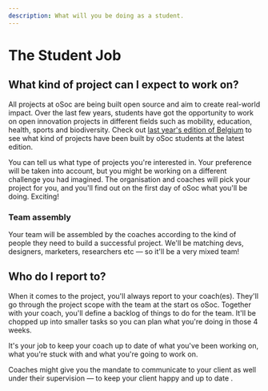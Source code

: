 ```yaml
---
description: What will you be doing as a student.
---
```


# The Student Job

## What kind of project can I expect to work on?

All projects at oSoc are being built open source and aim to create real-world impact. Over the last few years, students have got the opportunity to work on open innovation projects in different fields such as mobility, education, health, sports and biodiversity. Check out [last year's edition of Belgium](http://2018.summerofcode.be/) to see what kind of projects have been built by oSoc students at the latest edition.

You can tell us what type of projects you're interested in. Your preference will be taken into account, but you might be working on a different challenge you had imagined. The organisation and coaches will pick your project for you, and you'll find out on the first day of oSoc what you'll be doing. Exciting!

### Team assembly

Your team will be assembled by the coaches according to the kind of people they need to build a successful project. We'll be matching devs, designers, marketers, researchers etc — so it'll be a very mixed team!



## Who do I report to?

When it comes to the project, you'll always report to your coach\(es\). They'll go through the project scope with the team at the start os oSoc. Together with your coach, you'll define a backlog of things to do for the team. It'll be chopped up into smaller tasks so you can plan what you're doing in those 4 weeks.  
  
It's your job to keep your coach up to date of what you've been working on, what you're stuck with and what you're going to work on.

Coaches might give you the mandate to communicate to your client as well under their supervision — to keep your client happy and up to date .






